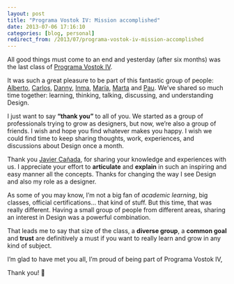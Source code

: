 ```yaml
---
layout: post
title: "Programa Vostok IV: Mission accomplished"
date: 2013-07-06 17:16:10
categories: [blog, personal]
redirect_from: /2013/07/programa-vostok-iv-mission-accomplished
---
```


All good things must come to an end and yesterday (after six months) was the last class of [Programa Vostok IV](http://programavostok.com).

It was such a great pleasure to be part of this fantastic group of people: [Alberto](https://www.linkedin.com/in/albertodiazhernandez/), [Carlos](https://matall.in), [Danny](https://twitter.com/dsaltaren), [Inma](http://chavalina.net), [María](https://www.linkedin.com/in/maria-barcel%C3%B3-isern-13092159/), [Marta](https://www.linkedin.com/in/martagarciapascual/) and [Pau](http://www.pau.cc). We’ve shared so much time together: learning, thinking, talking, discussing, and understanding Design.

I just want to say **“thank you”** to all of you. We started as a group of professionals trying to grow as designers, but now, we’re also a group of friends. I wish and hope you find whatever makes you happy. I wish we could find time to keep sharing thoughts, work, experiences, and discussions about Design once a month.

Thank you [Javier Cañada](https://www.terremoto.net), for sharing your knowledge and experiences with us. I appreciate your effort to **articulate** and **explain** in such an inspiring and easy manner all the concepts. Thanks for changing the way I see Design and also my role as a designer.

As some of you may know, I’m not a big fan of *academic learning*, big classes, official certifications… that kind of stuff. But this time, that was really different. Having a small group of people from different areas, sharing an interest in Design was a powerful combination.

That leads me to say that size of the class, a **diverse group**, a **common goal** and **trust** are definitively a must if you want to really learn and grow in any kind of subject.


I’m glad to have met you all, I’m proud of being part of Programa Vostok IV,

Thank you! 💛